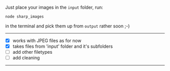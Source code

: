 Just place your images in the `input` folder, run:
```
node sharp_images
```
in the terminal and pick them up from `output` rather soon ;-)
___
- [x] works with JPEG files as for now
- [x] takes files from 'input' folder and it's subfolders
- [ ] add other filetypes
- [ ] add cleaning
___